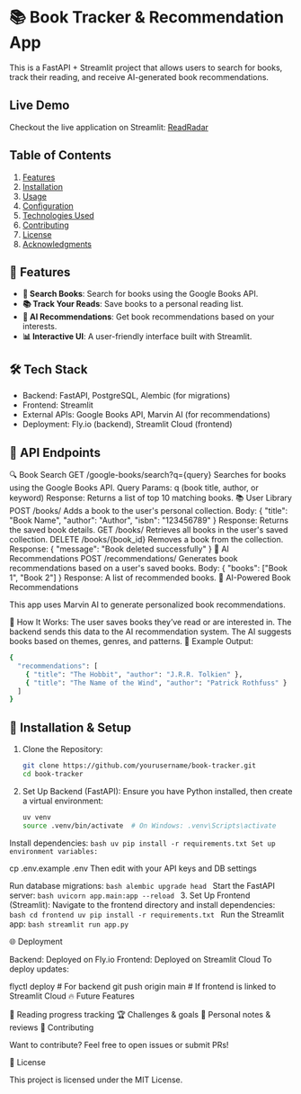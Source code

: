 # 📚 Book Tracker & Recommendation App

This is a FastAPI + Streamlit project that allows users to search for books, track their reading, and receive AI-generated book recommendations.

## Live Demo

Checkout the live application on Streamlit: [ReadRadar](https://booktracking-huv5uj2rm5ec4rqgbf6tgn.streamlit.app)

## Table of Contents
1. [Features](#features)
2. [Installation](#installation)
3. [Usage](#usage)
4. [Configuration](#configuration)
5. [Technologies Used](#technologies-used)
6. [Contributing](#contributing)
7. [License](#license)
8. [Acknowledgments](#acknowledgments)

## 🚀 Features

- **📖 Search Books**: Search for books using the Google Books API.
- **📚 Track Your Reads**: Save books to a personal reading list.
- **🤖 AI Recommendations**: Get book recommendations based on your interests.
- **📊 Interactive UI**: A user-friendly interface built with Streamlit.

## 🛠️ Tech Stack
- Backend: FastAPI, PostgreSQL, Alembic (for migrations)
- Frontend: Streamlit
- External APIs: Google Books API, Marvin AI (for recommendations)
- Deployment: Fly.io (backend), Streamlit Cloud (frontend)


## 📡 API Endpoints

🔍 Book Search
GET /google-books/search?q={query}
Searches for books using the Google Books API.
Query Params: q (book title, author, or keyword)
Response: Returns a list of top 10 matching books.
📚 User Library
POST /books/
Adds a book to the user's personal collection.
Body: { "title": "Book Name", "author": "Author", "isbn": "123456789" }
Response: Returns the saved book details.
GET /books/
Retrieves all books in the user's saved collection.
DELETE /books/{book_id}
Removes a book from the collection.
Response: { "message": "Book deleted successfully" }
🤖 AI Recommendations
POST /recommendations/
Generates book recommendations based on a user's saved books.
Body: { "books": ["Book 1", "Book 2"] }
Response: A list of recommended books.
🤖 AI-Powered Book Recommendations

This app uses Marvin AI to generate personalized book recommendations.

🔹 How It Works:
The user saves books they’ve read or are interested in.
The backend sends this data to the AI recommendation system.
The AI suggests books based on themes, genres, and patterns.
📌 Example Output:
  ```bash
  {
    "recommendations": [
      { "title": "The Hobbit", "author": "J.R.R. Tolkien" },
      { "title": "The Name of the Wind", "author": "Patrick Rothfuss" }
    ]
  }
  ```

## 🎯 Installation & Setup

1. Clone the Repository:
   ```bash
   git clone https://github.com/yourusername/book-tracker.git
   cd book-tracker
   ```
2. Set Up Backend (FastAPI):
  Ensure you have Python installed, then create a virtual environment:
    ```bash
    uv venv
    source .venv/bin/activate  # On Windows: .venv\Scripts\activate
    ```
  Install dependencies:
    ```bash
    uv pip install -r requirements.txt
    Set up environment variables:
    ```

  cp .env.example .env  Then edit with your API keys and DB settings
  
  Run database migrations:
    ```bash
    alembic upgrade head
    ```
  Start the FastAPI server:
    ```bash
    uvicorn app.main:app --reload
    ```
3. Set Up Frontend (Streamlit):
  Navigate to the frontend directory and install dependencies:
    ```bash
    cd frontend
    uv pip install -r requirements.txt
    ```
  Run the Streamlit app:
    ```bash
    streamlit run app.py
    ```

    
🌐 Deployment

Backend: Deployed on Fly.io
Frontend: Deployed on Streamlit Cloud
To deploy updates:

flyctl deploy  # For backend
git push origin main  # If frontend is linked to Streamlit Cloud
🔥 Future Features

📅 Reading progress tracking
🏆 Challenges & goals
📝 Personal notes & reviews
📝 Contributing

Want to contribute? Feel free to open issues or submit PRs!

📄 License

This project is licensed under the MIT License.
